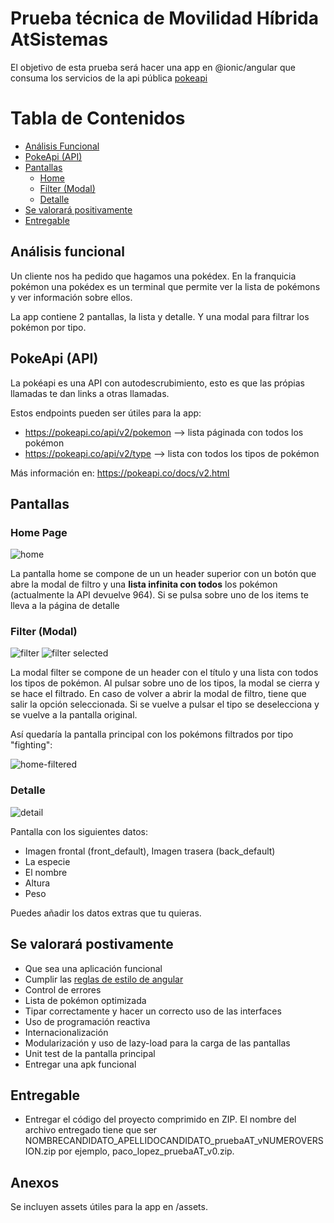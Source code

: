 # Prueba técnica de Movilidad Híbrida AtSistemas

El objetivo de esta prueba será hacer una app en @ionic/angular que consuma los servicios de la api pública [pokeapi](https://pokeapi.co)

# Tabla de Contenidos
- [Análisis Funcional](#Análisis-funcional)
- [PokeApi (API)](#PokeApi-(API))
- [Pantallas](#Pantallas)
    - [Home](#Home)
    - [Filter (Modal)](#Filter-(Modal))
    - [Detalle](#Filter-(Modal))
- [Se valorará positivamente](#Se-valorará-postivamente)
- [Entregable](#Entregable)


    
    

## Análisis funcional

Un cliente nos ha pedido que hagamos una pokédex. En la franquicia pokémon una pokédex es un terminal que permite ver la lista de pokémons y ver información sobre ellos.

La app contiene 2 pantallas, la lista y detalle. Y una modal para filtrar los pokémon por tipo.

## PokeApi (API)
La pokéapi es una API con autodescrubimiento, esto es que las própias llamadas te dan links a otras llamadas. 

Estos endpoints pueden ser útiles para la app:

* https://pokeapi.co/api/v2/pokemon --> lista páginada con todos los pokémon
* https://pokeapi.co/api/v2/type --> lista con todos los tipos de pokémon

Más información en:
https://pokeapi.co/docs/v2.html


## Pantallas

### Home Page
![home](img/home.png)

La pantalla home se compone de un un header superior con un botón que abre la modal de filtro y una **lista infinita con todos** los pokémon (actualmente la API devuelve 964).
Si se pulsa sobre uno de los items te lleva a la página de detalle


### Filter (Modal)
![filter](img/filter.png) ![filter selected](img/filter-selected.png)

La modal filter se compone de un header con el título y una lista con todos los tipos de pokémon. 
Al pulsar sobre uno de los tipos, la modal se cierra y se hace el filtrado.
En caso de volver a abrir la modal de filtro, tiene que salir la opción seleccionada. 
Si se vuelve a pulsar el tipo se deselecciona y se vuelve a la pantalla original.

Así quedaría la pantalla principal con los pokémons filtrados por tipo "fighting":


![home-filtered](img/home-filtered.png)


### Detalle
![detail](img/detail.png)

Pantalla con los siguientes datos:
- Imagen frontal (front_default), Imagen trasera (back_default)
- La especie
- El nombre
- Altura
- Peso

Puedes añadir los datos extras que tu quieras.


## Se valorará postivamente

- Que sea una aplicación funcional
- Cumplir las [reglas de estilo de angular](https://angular.io/guide/styleguide)
- Control de errores
- Lista de pokémon optimizada
- Tipar correctamente y hacer un correcto uso de las interfaces
- Uso de programación reactiva
- Internacionalización
- Modularización y uso de lazy-load para la carga de las pantallas
- Unit test de la pantalla principal
- Entregar una apk funcional

## Entregable

- Entregar el código del proyecto comprimido en ZIP. El nombre del archivo entregado tiene que ser NOMBRECANDIDATO_APELLIDOCANDIDATO_pruebaAT_vNUMEROVERSION.zip por ejemplo, paco_lopez_pruebaAT_v0.zip.

## Anexos

Se incluyen assets útiles para la app en /assets.


	 
